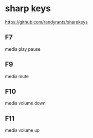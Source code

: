 # sharp keys

https://github.com/randyrants/sharpkeys

## F7

media play pause

## F9

media mute

## F10

media volume down

## F11

media volume up
